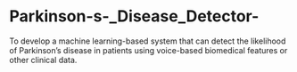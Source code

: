 # Parkinson-s-_Disease_Detector-
To develop a machine learning-based system that can detect the likelihood of Parkinson’s disease in patients using voice-based biomedical features or other clinical data.
